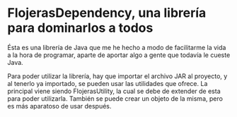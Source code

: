 # FlojerasDependency, una librería para dominarlos a todos

Ésta es una librería de Java que me he hecho a modo de facilitarme la vida a la hora de programar, aparte de aportar algo a gente que todavía le cueste Java.

Para poder utilizar la librería, hay que importar el archivo JAR al proyecto, y al tenerlo ya importado, se pueden usar las utilidades que ofrece. La principal viene siendo FlojerasUtility, la cual se debe de extender de esta para poder utilizarla. También se puede crear un objeto de la misma, pero es más aparatoso de usar después.
